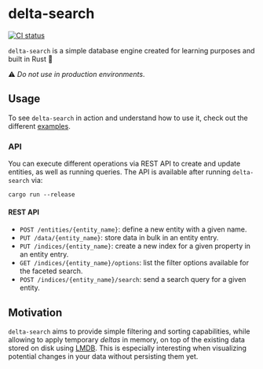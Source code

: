 # delta-search

[![CI status](https://github.com/aleics/delta-search/actions/workflows/ci.yml/badge.svg?branch=main)](https://github.com/aleics/delta-search/actions?query=branch%3Amain)

`delta-search` is a simple database engine created for learning purposes and built in Rust :crab:

:warning: _Do not use in production environments_.

## Usage

To see `delta-search` in action and understand how to use it, check out the different [examples](https://github.com/aleics/delta-search/tree/main/examples).

### API
You can execute different operations via REST API to create and update entities, as well as running queries. The API
is available after running `delta-search` via:

```shell
cargo run --release
```

#### REST API

 - `POST /entities/{entity_name}`: define a new entity with a given name.
 - `PUT /data/{entity_name}`: store data in bulk in an entity entry.
 - `PUT /indices/{entity_name}`: create a new index for a given property in an entity entry.
 - `GET /indices/{entity_name}/options`: list the filter options available for the faceted search.
 - `POST /indices/{entity_name}/search`: send a search query for a given entity.

## Motivation

`delta-search` aims to provide simple filtering and sorting capabilities, while allowing to apply temporary _deltas_ in
memory, on top of the existing data stored on disk  using [LMDB](https://en.wikipedia.org/wiki/Lightning_Memory-Mapped_Database). This is especially interesting when  visualizing
potential changes in your data without persisting them yet.
